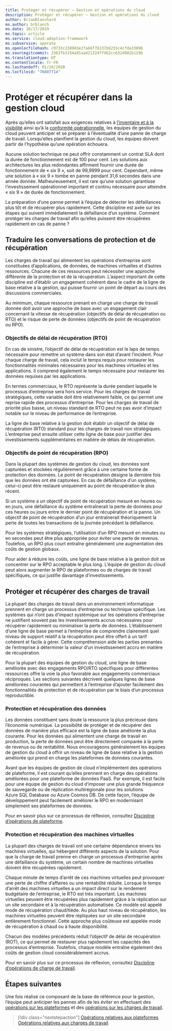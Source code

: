 ```yaml
---
title: Protéger et récupérer – Gestion et opérations du cloud
description: Protéger et récupérer – Gestion et opérations du cloud
author: BrianBlanchard
ms.author: brblanch
ms.date: 10/17/2019
ms.topic: article
ms.service: cloud-adoption-framework
ms.subservice: operate
ms.openlocfilehash: c9733c238903e2fa66f76337bb255c4cfda33896
ms.sourcegitcommit: 2362fb3154a91aa421224ffdb2cc632d982b129b
ms.translationtype: HT
ms.contentlocale: fr-FR
ms.lasthandoff: 01/28/2020
ms.locfileid: "76807714"
---
```

# <a name="protect-and-recover-in-cloud-management"></a>Protéger et récupérer dans la gestion cloud

Après qu’elles ont satisfait aux exigences relatives à [l’inventaire et à la visibilité](./inventory.md) ainsi qu’à la [conformité opérationnelle](./operational-compliance.md), les équipes de gestion du cloud peuvent anticiper et se préparer à l’éventualité d’une panne de charge de travail. Lorsqu’elles planifient la gestion du cloud, les équipes doivent partir de l’hypothèse qu’une opération échouera.

Aucune solution technique ne peut offrir constamment un contrat SLA dont la durée de fonctionnement est de 100 pour cent. Les solutions aux architectures les plus redondantes affirment fournir une durée de fonctionnement de « six 9 », soit de 99,9999 pour cent. Cependant, même une solution à « six 9 » tombe en panne pendant 31,6 secondes dans une année donnée. Malheureusement, il est rare qu’une solution garantisse l’investissement opérationnel important et continu nécessaire pour atteindre « six 9 » de durée de fonctionnement.

La préparation d’une panne permet à l’équipe de détecter les défaillances plus tôt et de récupérer plus rapidement. Cette discipline est axée sur les étapes qui suivent immédiatement la défaillance d’un système. Comment protéger les charges de travail afin qu’elles puissent être récupérées rapidement en cas de panne ?

## <a name="translate-protection-and-recovery-conversations"></a>Traduire les conversations de protection et de récupération

Les charges de travail qui alimentent les opérations d’entreprise sont constituées d’applications, de données, de machines virtuelles et d’autres ressources. Chacune de ces ressources peut nécessiter une approche différente de la protection et de la récupération. L’aspect important de cette discipline est d’établir un engagement cohérent dans le cadre de la ligne de base relative à la gestion, qui puisse fournir un point de départ au cours des discussions commerciales.

Au minimum, chaque ressource prenant en charge une charge de travail donnée doit avoir une approche de base avec un engagement clair concernant la vitesse de récupération (objectifs de délai de récupération ou RTO) et le risque de perte de données (objectifs de point de récupération ou RPO).

### <a name="recovery-time-objectives-rto"></a>Objectifs de délai de récupération (RTO)

En cas de sinistre, l’objectif de délai de récupération est le laps de temps nécessaire pour remettre un système dans son état d’avant l’incident. Pour chaque charge de travail, cela inclut le temps requis pour restaurer les fonctionnalités minimales nécessaires pour les machines virtuelles et les applications. Il comprend également le temps nécessaire pour restaurer les données requises par les applications.

En termes commerciaux, le RTO représente la durée pendant laquelle le processus d’entreprise sera hors service. Pour les charges de travail stratégiques, cette variable doit être relativement faible, ce qui permet une reprise rapide des processus d’entreprise. Pour les charges de travail de priorité plus basse, un niveau standard de RTO peut ne pas avoir d’impact notable sur le niveau de performance de l’entreprise.

La ligne de base relative à la gestion doit établir un objectif de délai de récupération (RTO) standard pour les charges de travail non stratégiques. L’entreprise peut ensuite utiliser cette ligne de base pour justifier des investissements supplémentaires en matière de délais de récupération.

### <a name="recovery-point-objectives-rpo"></a>Objectifs de point de récupération (RPO)

Dans la plupart des systèmes de gestion du cloud, les données sont capturées et stockées régulièrement grâce à une certaine forme de protection des données. Le point de récupération désigne la dernière fois que les données ont été capturées. En cas de défaillance d’un système, celui-ci peut être restauré uniquement au point de récupération le plus récent.

Si un système a un objectif de point de récupération mesuré en heures ou en jours, une défaillance du système entraînerait la perte de données pour ces heures ou jours entre le dernier point de récupération et la panne. Un objectif de point de récupération d’un jour entraînerait théoriquement la perte de toutes les transactions de la journée précédant la défaillance.

Pour les systèmes stratégiques, l’utilisation d’un RPO mesuré en minutes ou en secondes peut être plus appropriée pour éviter une perte de revenus. Toutefois, un RPO plus court entraîne généralement une augmentation des coûts de gestion globaux.

Pour aider à réduire les coûts, une ligne de base relative à la gestion doit se concentrer sur le RPO acceptable le plus long. L’équipe de gestion du cloud peut alors augmenter le RPO de plateformes ou de charges de travail spécifiques, ce qui justifie davantage d’investissements.

## <a name="protect-and-recover-workloads"></a>Protéger et récupérer des charges de travail

La plupart des charges de travail dans un environnement informatique prennent en charge un processus d’entreprise ou technique spécifique. Les systèmes qui n’ont pas d’impact systémique sur les opérations d’entreprise ne justifient souvent pas les investissements accrus nécessaires pour récupérer rapidement ou minimaliser la perte de données. L’établissement d’une ligne de base permet à l’entreprise de comprendre clairement quel niveau de support relatif à la récupération peut être offert à un tarif cohérent et facile à gérer. Cette compréhension aide les parties prenantes de l’entreprise à déterminer la valeur d’un investissement accru en matière de récupération.

Pour la plupart des équipes de gestion du cloud, une ligne de base améliorée avec des engagements RPO/RTO spécifiques pour différentes ressources offre la voie la plus favorable aux engagements commerciaux réciproques. Les sections suivantes décrivent quelques lignes de base améliorées courantes qui permettent à l’entreprise d’ajouter facilement des fonctionnalités de protection et de récupération par le biais d’un processus reproductible.

### <a name="protect-and-recover-data"></a>Protection et récupération des données

Les données constituent sans doute la ressource la plus précieuse dans l’économie numérique. La possibilité de protéger et de récupérer des données de manière plus efficace est la ligne de base améliorée la plus courante. Pour les données qui alimentent une charge de travail en production, la perte de données peut être directement comparée à la perte de revenus ou de rentabilité. Nous encourageons généralement les équipes de gestion du cloud à offrir un niveau de ligne de base relative à la gestion améliorée qui prend en charge les plateformes de données courantes.

Avant que les équipes de gestion de cloud n’implémentent des opérations de plateforme, il est courant qu’elles prennent en charge des opérations améliorées pour une plateforme de données PaaS. Par exemple, il est facile pour une équipe de gestion du cloud d’imposer une plus grande fréquence de sauvegarde ou de réplication multirégionale pour les solutions Azure SQL Database ou Azure Cosmos DB. De cette façon, l’équipe de développement peut facilement améliorer le RPO en modernisant simplement ses plateformes de données.

Pour en savoir plus sur ce processus de réflexion, consultez [Discipline d’opérations de plateforme](./platform.md).

### <a name="protect-and-recover-vms"></a>Protection et récupération des machines virtuelles

La plupart des charges de travail ont une certaine dépendance envers les machines virtuelles, qui hébergent différents aspects de la solution. Pour que la charge de travail prenne en charge un processus d’entreprise après une défaillance du système, un certain nombre de machines virtuelles doivent être récupérées rapidement.

Chaque minute de temps d’arrêt de ces machines virtuelles peut provoquer une perte de chiffre d’affaires ou une rentabilité réduite. Lorsque le temps d’arrêt des machines virtuelles a un impact direct sur le rendement budgétaire de l’entreprise, le RTO est très important. Les machines virtuelles peuvent être récupérées plus rapidement grâce à la réplication sur un site secondaire et à la récupération automatisée. Ce modèle est appelé mode de récupération chaud/tiède. Au plus haut niveau de récupération, les machines virtuelles peuvent être répliquées sur un site secondaire entièrement fonctionnel. Cette approche plus coûteuse est appelée mode de récupération à chaud ou à haute disponibilité.

Chacun des modèles précédents réduit l’objectif de délai de récupération (ROT), ce qui permet de restaurer plus rapidement les capacités des processus d’entreprise. Toutefois, chaque modèle entraîne également des coûts de gestion cloud considérablement accrus.

Pour en savoir plus sur ce processus de réflexion, consultez [Discipline d’opérations de charge de travail](./workload.md).

## <a name="next-steps"></a>Étapes suivantes

Une fois réalisé ce composant de la base de référence pour la gestion, l’équipe peut anticiper les pannes afin de les éviter en effectuant des [opérations sur les plateformes](./platform.md) et des [opérations sur les charges de travail](./workload.md).

> [!div class="nextstepaction"]
> [Opérations relatives aux plateformes](./platform.md)
> [Opérations relatives aux charges de travail](./workload.md)

